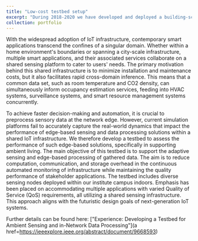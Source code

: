 ```yaml
---
title: "Low-cost testbed setup"
excerpt: "During 2018-2020 we have developed and deployed a building-scale testbed at IIIT Guwahati<br/><br/>Deployment map<br/><img src='/images/mapp.jpg' width='500' height='600'><br/>Deployment at various locations<br/><img src='/images/figure223.jpg' width='500' height='600'><br/>A node<br/><img src='/images/2021-09-28.jpg' width='250' height='150'>"
collection: portfolio
---
```


With the widespread adoption of IoT infrastructure, contemporary smart applications transcend the confines of a singular domain. Whether within a home environment's boundaries or spanning a city-scale infrastructure, multiple smart applications, and their associated services collaborate on a shared sensing platform to cater to users' needs. The primary motivation behind this shared infrastructure is to minimize installation and maintenance costs, but it also facilitates rapid cross-domain inference. This means that a common data set, such as room temperature and CO2 density, can simultaneously inform occupancy estimation services, feeding into HVAC systems, surveillance systems, and smart resource management systems concurrently.

To achieve faster decision-making and automation, it is crucial to preprocess sensory data at the network edge. However, current simulation platforms fail to accurately capture the real-world dynamics that impact the performance of edge-based sensing and data processing solutions within a shared IoT infrastructure. We therefore develop a testbed to assess the performance of such edge-based solutions, specifically in supporting ambient living. The main objective of this testbed is to support the adaptive sensing and edge-based processing of gathered data. The aim is to reduce computation, communication, and storage overhead in the continuous automated monitoring of infrastructure while maintaining the quality performance of stakeholder applications. The testbed includes diverse sensing nodes deployed within our institute campus indoors. Emphasis has been placed on accommodating multiple applications with varied Quality of Service (QoS) requirements, all utilizing a shared sensing infrastructure. This approach aligns with the futuristic design goals of next-generation IoT systems.

Further details can be found here: ["Experience: Developing a Testbed for Ambient Sensing and in-Network Data Processing"](a href=https://ieeexplore.ieee.org/abstract/document/9668593)
